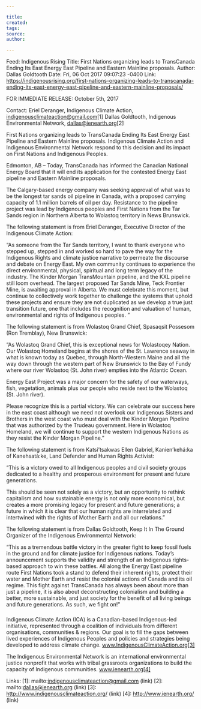 ```yaml
---

title:
created:
tags:
source:
author:

---
```

Feed: Indigenous Rising
Title: First Nations organizing leads to TransCanada Ending Its East Energy East
Pipeline and Eastern Mainline proposals.
Author: Dallas Goldtooth
Date: Fri, 06 Oct 2017 09:07:23 -0400
Link: https://indigenousrising.org/first-nations-organizing-leads-to-transcanada-ending-its-east-energy-east-pipeline-and-eastern-mainline-proposals/
 
FOR IMMEDIATE RELEASE: October 5th, 2017 
 
Contact:
Eriel Deranger, Indigenous Climate Action, indigenousclimateaction@gmail.com[1]
Dallas Goldtooth, Indigenous Environmental Network, dallas@ienearth.org[2]
 
First Nations organizing leads to TransCanada Ending Its East Energy East 
Pipeline and Eastern Mainline proposals.
Indigenous Climate Action and Indigenous Environmental Network respond to this 
decision and its impact on First Nations and Indigenous Peoples. 
 
Edmonton, AB – Today, TransCanada has informed the Canadian National Energy 
Board that it will end its application for the contested Energy East pipeline 
and Eastern Mainline proposals. 
 
The Calgary-based energy company was seeking approval of what was to be the 
longest tar sands oil pipeline in Canada, with a proposed carrying capacity of 
1.1 million barrels of oil per day. Resistance to the pipeline project was lead 
by Indigenous peoples and First Nations from the Tar Sands region in Northern 
Alberta to Wolastoq territory in News Brunswick. 
 
The following statement is from Eriel Deranger, Executive Director of the 
Indigenous Climate Action: 
 
“As someone from the Tar Sands territory, I want to thank everyone who stepped 
up, stepped in and worked so hard to pave the way for the Indigenous Rights and 
climate justice narrative to permeate the discourse and debate on Energy East. 
My own community continues to experience the direct environmental, physical, 
spiritual and long term legacy of the industry. The Kinder Morgan TransMountain 
pipeline, and the KXL pipeline still loom overhead. The largest proposed Tar 
Sands Mine, Teck Frontier Mine, is awaiting approval in Alberta. We must 
celebrate this moment, but continue to collectively work together to challenge 
the systems that uphold these projects and ensure they are not duplicated as we 
develop a true just transition future, one that includes the recognition and 
valuation of human, environmental and rights of Indigenous peoples. ”
 
The following statement is from Wolastoq Grand Chief, Spasaqsit Possesom (Ron 
Tremblay), New Brunswick:
 
“As Wolastoq Grand Chief, this is exceptional news for Wolastoqey Nation. Our 
Wolastoq Homeland begins at the shores of the St. Lawrence seaway in what is 
known today as Quebec, through North-Western Maine and all the way down through 
the western part of New Brunswick to the Bay of Fundy where our river Wolastoq 
(St. John river) empties into the Atlantic Ocean.
 
Energy East Project was a major concern for the safety of our waterways, fish, 
vegetation, animals plus our people who reside next to the Wolastoq (St. John 
river).
 
Please recognize this is a partial victory. We can celebrate our success here in
the east coast although we need not overlook our Indigenous Sisters and Brothers
in the west coast who must deal with the Kinder Morgan Pipeline that was 
authorized by the Trudeau government. Here in Wolastoq Homeland, we will 
continue to support the western Indigenous Nations as they resist the Kinder 
Morgan Pipeline.”
 
The following statement is from Katsi’tsakwas Ellen Gabriel, Kanien’kehá:ka of 
Kanehsatà:ke, Land Defender and Human Rights Activist:
 
“This is a victory owed to all Indigenous peoples and civil society groups 
dedicated to a healthy and prosperous environment for present and future 
generations.
 
This should be seen not solely as a victory, but an opportunity to rethink 
capitalism and how sustainable energy is not only more economical, but creates a
more promising legacy for present and future generations; a future in which it 
is clear that our human rights are interrelated and intertwined with the rights 
of Mother Earth and all our relations.”
 
The following statement is from Dallas Goldtooth, Keep It In The Ground 
Organizer of the Indigenous Environmental Network: 
 
“This as a tremendous battle victory in the greater fight to keep fossil fuels 
in the ground and for climate justice for Indigenous nations. Today’s 
announcement supports the validity and strength of an Indigenous rights-based 
approach to win these battles. All along the Energy East pipeline route First 
Nations took a stand to defend their inherent rights, protect their water and 
Mother Earth and resist the colonial actions of Canada and its oil regime. This 
fight against TransCanada has always been about more than just a pipeline, it is
also about deconstructing colonialism and building a better, more sustainable, 
and just society for the benefit of all living beings and future generations. As
such, we fight on!”
 
###
 
Indigenous Climate Action (ICA) is a Canadian-based Indigenous-led initiative, 
represented through a coalition of individuals from different organisations, 
communities & regions. Our goal is to fill the gaps between lived experiences of
Indigenous Peoples and policies and strategies being developed to address 
climate change.
www.IndigenousClimateAction.org[3]
 
The Indigenous Environmental Network is an international environmental justice 
nonprofit that works with tribal grassroots organizations to build the capacity 
of Indigenous communities. www.ienearth.org[4]
 
 
Links: 
[1]: mailto:indigenousclimateaction@gmail.com (link)
[2]: mailto:dallas@ienearth.org (link)
[3]: http://www.indigenousclimateaction.org/ (link)
[4]: http://www.ienearth.org/ (link)

